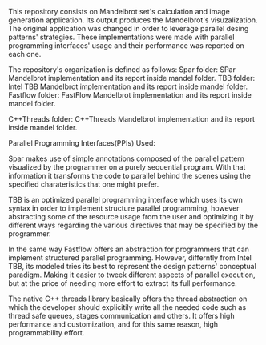 This repository consists on Mandelbrot set's calculation and image generation application. Its output produces the Mandelbrot's visuzalization. 
The original application was changed in order to leverage parallel desing patterns' strategies. 
These implementations were made with parallel programming interfaces' usage and their performance was reported on each one. 

The repository's organization is defined as follows:
Spar folder: SPar Mandelbrot implementation and its report inside mandel folder.
TBB folder: Intel TBB Mandelbrot implementation and its report inside mandel folder.
Fastflow folder: FastFlow Mandelbrot implementation and its report inside mandel folder.

C++Threads folder: C++Threads Mandelbrot implementation and its report inside mandel folder.

Parallel Programming Interfaces(PPIs) Used:

Spar makes use of simple annotations composed of the parallel pattern visualized by the programmer on a purely sequential program. With that information it transforms the code to parallel behind the scenes using the specified charateristics that one might prefer.

TBB is an optimized parallel programming interface which uses its own syntax in order to implement structure parallel programming, however abstracting some of the resource usage from the user and optimizing it by different ways regarding the various directives that may be specified by the programmer.

In the same way Fastflow offers an abstraction for programmers that can implement structured parallel programming. However, differntly from Intel TBB, its modeled tries its best to represent the design patterns' conceptual paradigm. Making it easier to tweek different aspects of parallel execution, but at the price of needing more effort to extract its full performance.

The native C++ threads library basically offers the thread abstraction on which the developer should explicitily write all the needed code such as thread safe queues, stages communication and others. It offers high performance and customization, and for this same reason, high programmability effort.

